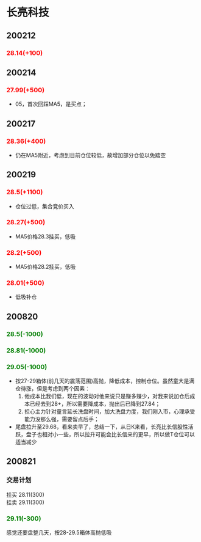# 长亮科技
## 200212    
### <font color=red>28.14(+100)</font>

## 200214    
### <font color=red>27.99(+500)</font>
- 05，首次回踩MA5，是买点；

## 200217    
### <font color=red>28.36(+400)</font>
- 仍在MA5附近，考虑到目前仓位较低，故增加部分仓位以免踏空

## 200219
### <font color=red>28.5(+1100)</font>
- 仓位过低，集合竞价买入
### <font color=red>28.27(+500)</font>
- MA5价格28.3挂买，低吸
### <font color=red>28.2(+500)</font>
- MA5价格28.2挂买，低吸
### <font color=red>28.01(+500)</font>
- 低吸补仓

## 200820
### <font color=green>28.5(-1000)</font>
### <font color=green>28.81(-1000)</font>
### <font color=green>29.05(-1000)</font>
- 按27-29箱体(前几天的震荡范围)高抛，降低成本，控制仓位。虽然童大是满仓待涨，但是考虑到两个因素：
    1. 他成本比我们低，现在的波动对他来说只是赚多赚少，对我来说加仓后成本已经去到28+，所以需要降成本，抛出后已降到27.84；
    2. 担心主力针对童言延长洗盘时间，加大洗盘力度，我们刚入市，心理承受能力没那么强，需要留点后手；  
- 尾盘拉升至29.68，看来卖早了，总结一下，从日K来看，长亮比长信股性活跃，盘子也相对小一些，所以拉升可能会比长信来的更早，所以做T仓位可以适当减少

## 200821
### 交易计划
挂买 28.11(300)  
挂卖 29.11(300) 

### <font color=green>29.11(-300)</font>

感觉还要盘整几天，按28-29.5箱体高抛低吸